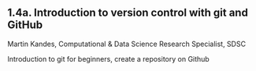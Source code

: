 ## 1.4a. Introduction to version control with git and GitHub 
Martin Kandes, Computational & Data Science Research Specialist, SDSC

Introduction to git for beginners, create a repository on Github

